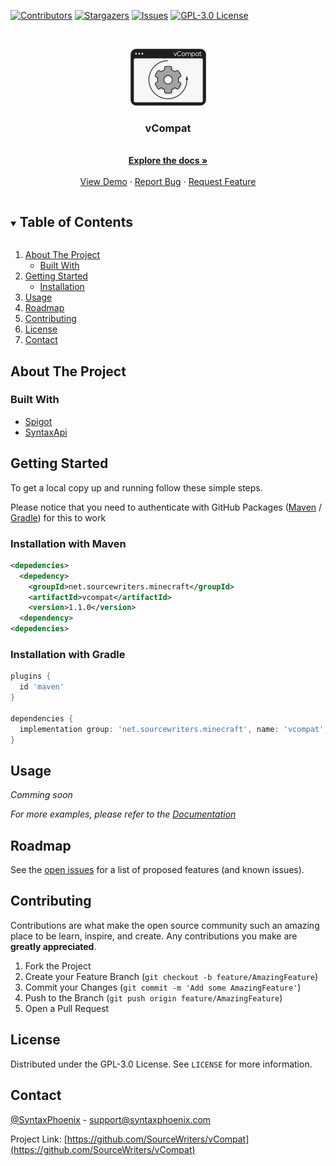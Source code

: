 <!--
*** Thanks for checking out the Best-README-Template. If you have a suggestion
*** that would make this better, please fork the vCompat and create a pull request
*** or simply open an issue with the tag "enhancement".
*** Thanks again! Now go create something AMAZING! :D
***
***
***
*** To avoid retyping too much info. Do a search and replace for the following:
*** SourceWriters, vCompat, twitter_handle, email, vCompat, project_description
-->



<!-- PROJECT SHIELDS -->
<!--
*** I'm using markdown "reference style" links for readability.
*** Reference links are enclosed in brackets [ ] instead of parentheses ( ).
*** See the bottom of this document for the declaration of the reference variables
*** for contributors-url, forks-url, etc. This is an optional, concise syntax you may use.
*** https://www.markdownguide.org/basic-syntax/#reference-style-links
-->
[![Contributors][contributors-shield]][contributors-url]
[![Stargazers][stars-shield]][stars-url]
[![Issues][issues-shield]][issues-url]
[![GPL-3.0 License][license-shield]][license-url]



<!-- PROJECT LOGO -->
<br />
<p align="center">
  <a href="https://github.com/SourceWriters/vCompat">
    <img src="images/logo.png" alt="Logo" width="121" height="91">
  </a>

  <h3 align="center">vCompat</h3>

  <p align="center">
    <!-- TODO: project_description -->
    <br />
    <a href="https://confluence.syntaxphoenix.com/display/VCOMPAT"><strong>Explore the docs »</strong></a>
    <br />
    <br />
    <a href="https://github.com/SourceWriters/vCompat">View Demo</a>
    ·
    <a href="https://github.com/SourceWriters/vCompat/issues">Report Bug</a>
    ·
    <a href="https://github.com/SourceWriters/vCompat/issues">Request Feature</a>
  </p>
</p>



<!-- TABLE OF CONTENTS -->
<details open="open">
  <summary><h2 style="display: inline-block">Table of Contents</h2></summary>
  <ol>
    <li>
      <a href="#about-the-project">About The Project</a>
      <ul>
        <li><a href="#built-with">Built With</a></li>
      </ul>
    </li>
    <li>
      <a href="#getting-started">Getting Started</a>
      <ul>
        <li><a href="#installation">Installation</a></li>
      </ul>
    </li>
    <li><a href="#usage">Usage</a></li>
    <li><a href="#roadmap">Roadmap</a></li>
    <li><a href="#contributing">Contributing</a></li>
    <li><a href="#license">License</a></li>
    <li><a href="#contact">Contact</a></li>
  </ol>
</details>



<!-- ABOUT THE PROJECT -->
## About The Project

<!-- [![Product Name Screen Shot][product-screenshot]](https://example.com) -->


### Built With

* [Spigot]()
* [SyntaxApi]()

<!-- GETTING STARTED -->
## Getting Started

To get a local copy up and running follow these simple steps.

Please notice that you need to authenticate with GitHub Packages ([Maven](https://docs.github.com/en/packages/guides/configuring-apache-maven-for-use-with-github-packages#authenticating-to-github-packages) / [Gradle](https://docs.github.com/en/packages/guides/configuring-gradle-for-use-with-github-packages#authenticating-to-github-packages)) for this to work

### Installation with Maven

```XML
<depedencies>
  <depedency>
    <groupId>net.sourcewriters.minecraft</groupId>
    <artifactId>vcompat</artifactId>
    <version>1.1.0</version>
  <dependency>
<depedencies>
```

### Installation with Gradle

```Groovy
plugins {
  id 'maven'
}

dependencies {
  implementation group: 'net.sourcewriters.minecraft', name: 'vcompat', version: '1.1.0'
}
```

<!-- USAGE EXAMPLES -->
## Usage

_Comming soon_

_For more examples, please refer to the [Documentation](https://confluence.syntaxphoenix.com/display/VCOMPAT)_



<!-- ROADMAP -->
## Roadmap

See the [open issues](https://github.com/SourceWriters/vCompat/issues) for a list of proposed features (and known issues).



<!-- CONTRIBUTING -->
## Contributing

Contributions are what make the open source community such an amazing place to be learn, inspire, and create. Any contributions you make are **greatly appreciated**.

1. Fork the Project
2. Create your Feature Branch (`git checkout -b feature/AmazingFeature`)
3. Commit your Changes (`git commit -m 'Add some AmazingFeature'`)
4. Push to the Branch (`git push origin feature/AmazingFeature`)
5. Open a Pull Request



<!-- LICENSE -->
## License

Distributed under the GPL-3.0 License. See `LICENSE` for more information.



<!-- CONTACT -->
## Contact

[@SyntaxPhoenix](https://twitter.com/SyntaxPhoenix) - support@syntaxphoenix.com

Project Link: [https://github.com/SourceWriters/vCompat](https://github.com/SourceWriters/vCompat)





<!-- MARKDOWN LINKS & IMAGES -->
<!-- https://www.markdownguide.org/basic-syntax/#reference-style-links -->
[contributors-shield]: https://img.shields.io/github/contributors/SourceWriters/vCompat.svg?style=flat-square
[contributors-url]: https://github.com/SourceWriters/vCompat/graphs/contributors
[stars-shield]: https://img.shields.io/github/stars/SourceWriters/vCompat.svg?style=flat-square
[stars-url]: https://github.com/SourceWriters/vCompat/stargazers
[issues-shield]: https://img.shields.io/github/issues/SourceWriters/vCompat.svg?style=flat-square
[issues-url]: https://github.com/SourceWriters/vCompat/issues
[license-shield]: https://img.shields.io/github/license/SourceWriters/vCompat.svg?style=flat-square
[license-url]: https://github.com/SourceWriters/vCompat/blob/master/LICENSE
